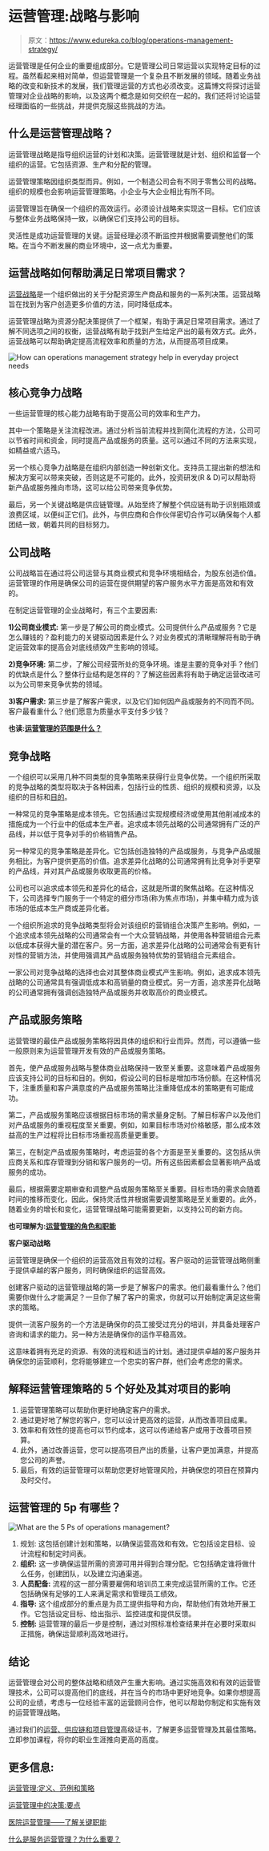 # 运营管理:战略与影响

> 原文：<https://www.edureka.co/blog/operations-management-strategy/>

运营管理是任何企业的重要组成部分。它是管理公司日常运营以实现特定目标的过程。虽然看起来相对简单，但运营管理是一个复杂且不断发展的领域。随着业务战略的改变和新技术的发展，我们管理运营的方式也必须改变。这篇博文将探讨运营管理对企业战略的影响，以及这两个概念是如何交织在一起的。我们还将讨论运营经理面临的一些挑战，并提供克服这些挑战的方法。

## 什么是运营管理战略？

运营管理战略是指导组织运营的计划和决策。运营管理就是计划、组织和监督一个组织的运营。它包括资源、生产和分配的管理。

运营管理策略因组织类型而异。例如，一个制造公司会有不同于零售公司的战略。组织的规模也会影响运营管理策略。小企业与大企业相比有所不同。

运营管理旨在确保一个组织的高效运行。必须设计战略来实现这一目标。它们应该与整体业务战略保持一致，以确保它们支持公司的目标。

灵活性是成功运营管理的关键。运营经理必须不断监控并根据需要调整他们的策略。在当今不断发展的商业环境中，这一点尤为重要。

## 运营战略如何帮助满足日常项目需求？

[运营战略](https://www.edureka.co/blog/why-do-businesses-need-an-operations-strategy/)是一个组织做出的关于分配资源生产商品和服务的一系列决策。运营战略旨在找到为客户创造更多价值的方法，同时降低成本。

运营管理战略为资源分配决策提供了一个框架，有助于满足日常项目需求。通过了解不同选项之间的权衡，运营战略有助于找到产生给定产出的最有效方式。此外，运营战略可以帮助确定提高流程效率和质量的方法，从而提高项目成果。

![How can operations management strategy help in everyday project needs](img/00846ee939553d7e59f42ed4202da5b4.png)

## **核心竞争力战略**

一些运营管理的核心能力战略有助于提高公司的效率和生产力。

其中一个策略是关注流程改进。通过分析当前流程并找到简化流程的方法，公司可以节省时间和资金，同时提高产品或服务的质量。这可以通过不同的方法来实现，如精益或六适马。

另一个核心竞争力战略是在组织内部创造一种创新文化。支持员工提出新的想法和解决方案可以带来突破，否则这是不可能的。此外，投资研发(R & D)可以帮助将新产品或服务推向市场，这可以给公司带来竞争优势。

最后，另一个关键战略是供应链管理。从始至终了解整个供应链有助于识别瓶颈或浪费区域，以便纠正它们。此外，与供应商和合作伙伴密切合作可以确保每个人都团结一致，朝着共同的目标努力。

## **公司战略**

公司战略旨在通过将公司运营与其商业模式和竞争环境相结合，为股东创造价值。运营管理的作用是确保公司的运营在提供期望的客户服务水平方面是高效和有效的。

在制定运营管理的企业战略时，有三个主要因素:

**1)公司商业模式:** 第一步是了解公司的商业模式。公司提供什么产品或服务？它是怎么赚钱的？盈利能力的关键驱动因素是什么？对业务模式的清晰理解将有助于确定运营效率的提高会对底线绩效产生影响的领域。

**2)竞争环境:** 第二步，了解公司经营所处的竞争环境。谁是主要的竞争对手？他们的优缺点是什么？整体行业结构是怎样的？了解这些因素将有助于确定运营改进可以为公司带来竞争优势的领域。

**3)客户需求:** 第三步是了解客户需求，以及它们如何因产品或服务的不同而不同。客户最看重什么？他们愿意为质量水平支付多少钱？

**也读:[运营管理的范围是什么？](https://www.edureka.co/blog/what-is-the-scope-of-operations-management/)**

## **竞争战略**

一个组织可以采用几种不同类型的竞争策略来获得行业竞争优势。一个组织所采取的竞争战略的类型将取决于各种因素，包括行业的性质、组织的规模和资源，以及组织的目标和[目的](https://www.edureka.co/blog/what-are-the-objectives-of-operations-management/)。

一种常见的竞争策略是成本领先。它包括通过实现规模经济或使用其他削减成本的措施成为一个行业中的低成本生产者。追求成本领先战略的公司通常拥有广泛的产品线，并以低于竞争对手的价格销售产品。

另一种常见的竞争策略是差异化。它包括创造独特的产品或服务，与竞争产品或服务相比，为客户提供更高的价值。追求差异化战略的公司通常拥有比竞争对手更窄的产品线，并对其产品或服务收取更高的价格。

公司也可以追求成本领先和差异化的结合，这就是所谓的聚焦战略。在这种情况下，公司选择专门服务于一个特定的细分市场(称为焦点市场)，并集中精力成为该市场的低成本生产商或差异化者。

一个组织所追求的竞争战略类型将会对该组织的营销组合决策产生影响。例如，一个追求成本领先战略的公司通常会有一个大众营销战略，并使用各种营销组合元素以低成本获得大量的潜在客户。另一方面，追求差异化战略的公司通常会有更有针对性的营销方法，并使用强调其产品或服务独特优势的营销组合元素组合。

一家公司对竞争战略的选择也会对其整体商业模式产生影响。例如，追求成本领先战略的公司通常具有强调低成本和高销量的商业模式。另一方面，追求差异化战略的公司通常拥有强调创造独特产品或服务并收取高价的商业模式。

## **产品或服务策略**

运营管理的最佳产品或服务策略将因具体的组织和行业而异。然而，可以遵循一些一般原则来为运营管理开发有效的产品或服务策略。

首先，使产品或服务战略与整体商业战略保持一致至关重要。这意味着产品或服务应该支持公司的目标和目的。例如，假设公司的目标是增加市场份额。在这种情况下，注重质量和客户满意度的产品或服务策略比注重降低成本的策略更有可能成功。

第二，产品或服务策略应该根据目标市场的需求量身定制。了解目标客户以及他们对产品或服务的重视程度至关重要。例如，如果目标市场对价格敏感，那么成本效益高的生产过程将比目标市场重视高质量更重要。

第三，在制定产品或服务策略时，考虑运营的各个方面是至关重要的。这包括从供应商关系和库存管理到分销和客户服务的一切。所有这些因素都会显著影响产品或服务的成功。

最后，根据需要定期审查和调整产品或服务策略至关重要。目标市场的需求会随着时间的推移而变化，因此，保持灵活性并根据需要调整策略是至关重要的。此外，随着业务的增长和变化，运营管理战略可能需要更新，以支持公司的新方向。

**也可理解为:[运营管理的角色和职能](https://www.edureka.co/blog/roles-and-functions-of-operations-management/)**

**客户驱动战略**

运营管理是确保一个组织的运营高效且有效的过程。客户驱动的运营管理战略侧重于提供卓越的客户服务，同时确保组织的运营高效。

创建客户驱动的运营管理战略的第一步是了解客户的需求。他们最看重什么？他们需要你做什么才能满足？一旦你了解了客户的需求，你就可以开始制定满足这些需求的策略。

提供一流客户服务的一个方法是确保你的员工接受过充分的培训，并具备处理客户咨询和请求的能力。另一种方法是确保你的运作平稳高效。

这意味着拥有充足的资源、有效的流程和适当的计划。通过提供卓越的客户服务并确保您的运营顺利，您将能够建立一个忠实的客户群，他们会考虑您的需求。

## **解释运营管理策略的 5 个好处及其对项目的影响**

1.  运营管理策略可以帮助你更好地确定客户的需求。
2.  通过更好地了解您的客户，您可以设计更高效的运营，从而改善项目成果。
3.  效率和有效性的提高也可以节约成本，这可以传递给客户或用于改善项目预算。
4.  此外，通过改善运营，您可以提高项目产出的质量，让客户更加满意，并提高您公司的声誉。
5.  最后，有效的运营管理可以帮助您更好地管理风险，并确保您的项目在预算内及时交付。

## **运营管理的 5p 有哪些？**

![What are the 5 Ps of operations management?](img/94c0f23af89a6375beab2aa077d2ced4.png)

1.  规划: 这包括创建计划和策略，以确保运营高效和有效。它包括设定目标、设计流程和制定时间表。
2.  **组织:** 这一步确保运营所需的资源可用并得到合理分配。它包括确定谁将做什么任务，创建团队，以及建立沟通渠道。
3.  **人员配备:** 流程的这一部分需要雇佣和培训员工来完成运营所需的工作。它还包括确保有足够的工人来满足需求和管理员工绩效。
4.  **指导:** 这个组成部分的重点是为员工提供指导和方向，帮助他们有效地开展工作。它包括设定目标、给出指示、监控进度和提供反馈。
5.  **控制:** 运营管理的最后一步是控制，通过对照标准检查结果并在必要时采取纠正措施，确保运营顺利高效地进行。

## **结论**

运营管理会对公司的整体战略和绩效产生重大影响。通过实施高效和有效的运营管理技术，公司可以提高他们的底线，并在当今的市场中更好地竞争。如果你想提高公司的业绩，考虑与一位经验丰富的运营顾问合作，他可以帮助你制定和实施有效的运营管理战略。

通过我们的[运营、供应链和项目管理](https://www.edureka.co/highered/advanced-program-in-operations-supply-chain-project-management-iitg)高级证书，了解更多运营管理及其最佳策略。立即参加课程，将你的职业生涯推向更高的高度。

## **更多信息:**

[运营管理:定义、范例和策略](https://www.edureka.co/blog/operations-management-definition)

[运营管理中的决策:要点](https://www.edureka.co/blog/operations-management-decisions)

[医院运营管理——了解关键职能](https://www.edureka.co/blog/operations-management-in-hospitals)

[什么是服务运营管理？为什么重要？](https://www.edureka.co/blog/service-operations-management/)